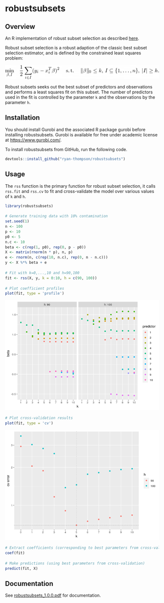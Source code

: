 


# robustsubsets

## Overview

An R implementation of robust subset selection as described
[here](https://arxiv.org/abs/2005.08217).

Robust subset selection is a robust adaption of the classic best subset
selection estimator, and is defined by the constrained least squares
problem:

![](man/figures/README-equation.png)<!-- -->

Robust subsets seeks out the best subset of predictors and observations
and performs a least squares fit on this subset. The number of
predictors used in the fit is controlled by the parameter `k` and the
observations by the parameter `h`.

## Installation

You should install Gurobi and the associated R package gurobi before
installing robustsubsets. Gurobi is available for free under academic
license at <https://www.gurobi.com/>.

To install robustsubsets from GitHub, run the following code.

``` r
devtools::install_github("ryan-thompson/robustsubsets")
```

## Usage

The `rss` function is the primary function for robust subset selection,
it calls `rss.fit` and `rss.cv` to fit and cross-validate the model over
various values of `k` and `h`.

``` r
library(robustsubsets)

# Generate training data with 10% contamination
set.seed(1)
n <- 100
p <- 10
p0 <- 5
n.c <- 10
beta <- c(rep(1, p0), rep(0, p - p0))
X <- matrix(rnorm(n * p), n, p)
e <- rnorm(n, c(rep(10, n.c), rep(0, n - n.c)))
y <- X %*% beta + e

# Fit with k=0,...,10 and h=90,100
fit <- rss(X, y, k = 0:10, h = c(90, 100))

# Plot coefficient profiles
plot(fit, type = 'profile')
```

![](man/figures/README-example-1.png)<!-- -->

``` r
# Plot cross-validation results
plot(fit, type = 'cv')
```

![](man/figures/README-example-2.png)<!-- -->

``` r
# Extract coefficients (corresponding to best parameters from cross-validation)
coef(fit)

# Make predictions (using best parameters from cross-validation)
predict(fit, X)
```

## Documentation

See [robustsubsets\_1.0.0.pdf](robustsubsets_1.0.0.pdf) for
documentation.
